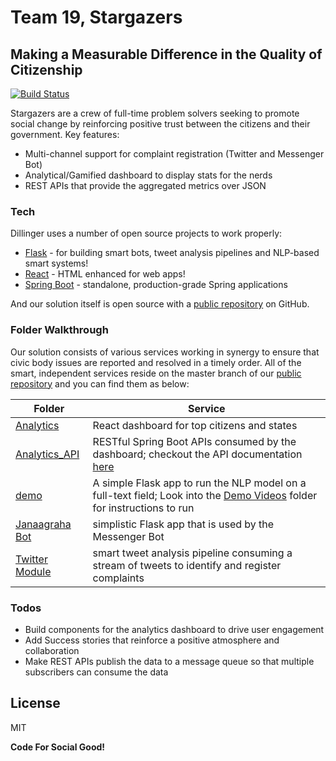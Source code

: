 # Team 19, Stargazers
## Making a Measurable Difference in the Quality of Citizenship

[![Build Status](https://travis-ci.org/joemccann/dillinger.svg?branch=master)](https://travis-ci.org/joemccann/dillinger)

Stargazers are a crew of full-time problem solvers seeking to promote social change by reinforcing positive trust between the citizens and their government.
Key features:
  - Multi-channel support for complaint registration (Twitter and Messenger Bot)
  - Analytical/Gamified dashboard to display stats for the nerds
  - REST APIs that provide the aggregated metrics over JSON

### Tech
Dillinger uses a number of open source projects to work properly:

* [Flask](https://flask.palletsprojects.com/en/1.1.x/) - for building smart bots, tweet analysis pipelines and NLP-based smart systems!
* [React](https://reactjs.org/) - HTML enhanced for web apps!
* [Spring Boot](https://spring.io/projects/spring-boot) - standalone, production-grade Spring applications

And our solution itself is open source with a [public repository](https://github.com/CFGIndia20/team-19)
 on GitHub.

### Folder Walkthrough

Our solution consists of various services working in synergy to ensure that civic body issues are reported and resolved in a timely order. All of the smart, independent services reside on the master branch of our [public repository](https://github.com/CFGIndia20/team-19) and you can find them as below:

| Folder | Service |
| ------ | ------ |
| [Analytics](https://github.com/CFGIndia20/team-19/tree/master/Analytics/janaagraha_analytics) | React dashboard for top citizens and states |
| [Analytics_API](https://github.com/CFGIndia20/team-19/tree/master/Analytics_API) | RESTful Spring Boot APIs consumed by the dashboard; checkout the API documentation [here](https://documenter.getpostman.com/view/8926422/T1DqevoA?version=latest#9450a043-981b-4fb0-8b01-d4d9ddd25646) |
| [demo](https://github.com/CFGIndia20/team-19/tree/master/demo) | A simple Flask app to run the NLP model on a full-text field; Look into the [Demo Videos](https://github.com/CFGIndia20/team-19/tree/master/Demo%20Videos) folder for instructions to run |
| [Janaagraha Bot](https://github.com/CFGIndia20/team-19/tree/master/Janaagraha%20Bot) | simplistic Flask app that is used by the Messenger Bot |
| [Twitter Module](https://github.com/CFGIndia20/team-19/tree/master/TwitterModule) | smart tweet analysis pipeline consuming a stream of tweets to identify and register complaints |

### Todos

 - Build components for the analytics dashboard to drive user engagement
 - Add Success stories that reinforce a positive atmosphere and collaboration
 - Make REST APIs publish the data to a message queue so that multiple subscribers can consume the data

License
----

MIT

**Code For Social Good!**

[//]: # (These are reference links used in the body of this note and get stripped out when the markdown processor does its job. There is no need to format nicely because it shouldn't be seen. Thanks SO - http://stackoverflow.com/questions/4823468/store-comments-in-markdown-syntax)


   [dill]: <https://github.com/joemccann/dillinger>
   [git-repo-url]: <https://github.com/joemccann/dillinger.git>
   [john gruber]: <http://daringfireball.net>
   [df1]: <http://daringfireball.net/projects/markdown/>
   [markdown-it]: <https://github.com/markdown-it/markdown-it>
   [Ace Editor]: <http://ace.ajax.org>
   [node.js]: <http://nodejs.org>
   [Twitter Bootstrap]: <http://twitter.github.com/bootstrap/>
   [jQuery]: <http://jquery.com>
   [@tjholowaychuk]: <http://twitter.com/tjholowaychuk>
   [express]: <http://expressjs.com>
   [AngularJS]: <http://angularjs.org>
   [Gulp]: <http://gulpjs.com>

   [PlDb]: <https://github.com/joemccann/dillinger/tree/master/plugins/dropbox/README.md>
   [PlGh]: <https://github.com/joemccann/dillinger/tree/master/plugins/github/README.md>
   [PlGd]: <https://github.com/joemccann/dillinger/tree/master/plugins/googledrive/README.md>
   [PlOd]: <https://github.com/joemccann/dillinger/tree/master/plugins/onedrive/README.md>
   [PlMe]: <https://github.com/joemccann/dillinger/tree/master/plugins/medium/README.md>
   [PlGa]: <https://github.com/RahulHP/dillinger/blob/master/plugins/googleanalytics/README.md>
